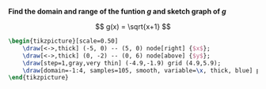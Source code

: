 **Find the domain and range of the funtion $g$ and sketch graph of $g$**

$$
g(x) = \sqrt{x+1}
$$

```tikz
\begin{tikzpicture}[scale=0.50]
    \draw[<->,thick] (-5, 0) -- (5, 0) node[right] {$x$};
    \draw[<->,thick] (0, -2) -- (0, 6) node[above] {$y$};
    \draw[step=1,gray,very thin] (-4.9,-1.9) grid (4.9,5.9);
    \draw[domain=-1:4, samples=105, smooth, variable=\x, thick, blue] plot ({\x}, {sqrt(\x+1)});
\end{tikzpicture}
```